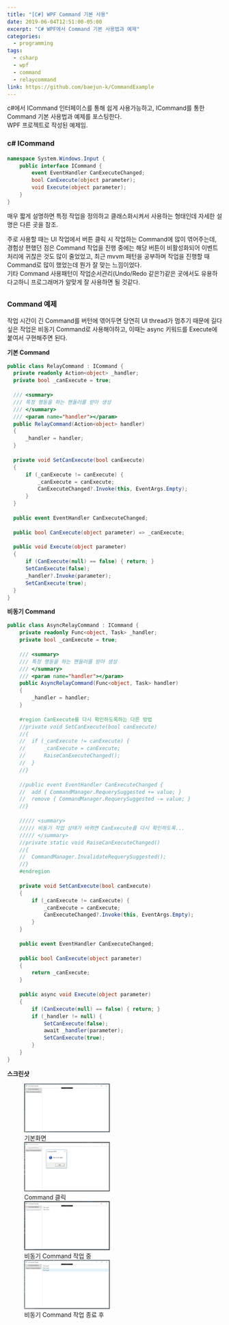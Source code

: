 ```yaml
---
title: "[C#] WPF Command 기본 사용"
date: 2019-06-04T12:51:00-05:00
excerpt: "C# WPF에서 Command 기본 사용법과 예제"
categories:
  - programming
tags:
  - csharp
  - wpf
  - command
  - relaycommand
link: https://github.com/baejun-k/CommandExample
---  
```


c#에서 ICommand 인터페이스를 통해 쉽게 사용가능하고, ICommand를 통한 Command 기본 사용법과 예제를 포스팅한다.  
WPF 프로젝트로 작성된 예제임.

### c# ICommand  

``` csharp
namespace System.Windows.Input {
	public interface ICommand {
  		event EventHandler CanExecuteChanged;
		bool CanExecute(object parameter);
		void Execute(object parameter);
	}
}
```

매우 짧게 설명하면 특정 작업을 정의하고 클래스화시켜서 사용하는 형태인데 자세한 설명은 다른 곳을 참조.  

주로 사용할 때는 UI 작업에서 버튼 클릭 시 작업하는 Command에 많이 엮어주는데, 경험상 편했던 점은 Command 작업을 진행 중에는 해당 버튼이 비활성화되어 이벤트처리에 귀찮은 것도 많이 줄었었고, 최근 mvvm 패턴을 공부하며 작업을 진행할 때 Command로 많이 했었는데 뭔가 잘 맞는 느낌이었다.  
기타 Command 사용패턴이 작업순서관리(Undo/Redo 같은?)같은 곳에서도 유용하다고하니 프로그래머가 알맞게 잘 사용하면 될 것같다.  
  
##  
### Command 예제  

작업 시간이 긴 Command를 버턴에 엮어두면 당연히 UI thread가 멈추기 때문에 길다 싶은 작업은 비동기 Command로 사용해야하고, 이때는 async 키워드를 Execute에 붙여서 구현해주면 된다.  
  
  __기본 Command__
  ``` csharp
  public class RelayCommand : ICommand {
	private readonly Action<object> _handler;
	private bool _canExecute = true;

	/// <summary>
	/// 특정 행동을 하는 핸들러를 받아 생성
	/// </summary>
	/// <param name="handler"></param>
	public RelayCommand(Action<object> handler)
	{
		_handler = handler;
	}

	private void SetCanExecute(bool canExecute)
	{
		if (_canExecute != canExecute) {
			_canExecute = canExecute;
			CanExecuteChanged?.Invoke(this, EventArgs.Empty);
		}
	}

	public event EventHandler CanExecuteChanged;

	public bool CanExecute(object parameter) => _canExecute;

	public void Execute(object parameter)
	{
		if (CanExecute(null) == false) { return; }
		SetCanExecute(false);
		_handler?.Invoke(parameter);
		SetCanExecute(true);
	}
}
```


__비동기 Command__

``` csharp
public class AsyncRelayCommand : ICommand {
	private readonly Func<object, Task> _handler;
	private bool _canExecute = true;

	/// <summary>
	/// 특정 행동을 하는 핸들러를 받아 생성
	/// </summary>
	/// <param name="handler"></param>
	public AsyncRelayCommand(Func<object, Task> handler)
	{
		_handler = handler;
	}

	#region CanExecute를 다시 확인하도록하는 다른 방법
	//private void SetCanExecute(bool canExecute)
	//{
	//	if (_canExecute != canExecute) {
	//		_canExecute = canExecute;
	//		RaiseCanExecuteChanged();
	//	}
	//}

	//public event EventHandler CanExecuteChanged {
	//	add { CommandManager.RequerySuggested += value; }
	//	remove { CommandManager.RequerySuggested -= value; }
	//}

	///// <summary>
	///// 비동기 작업 상태가 바뀌면 CanExecute를 다시 확인하도록...
	///// </summary>
	//private static void RaiseCanExecuteChanged()
	//{
	//	CommandManager.InvalidateRequerySuggested();
	//}
	#endregion

	private void SetCanExecute(bool canExecute)
	{
		if (_canExecute != canExecute) {
			_canExecute = canExecute;
			CanExecuteChanged?.Invoke(this, EventArgs.Empty);
		}
	}

	public event EventHandler CanExecuteChanged;

	public bool CanExecute(object parameter)
	{
		return _canExecute;
	}

	public async void Execute(object parameter)
	{
		if (CanExecute(null) == false) { return; }
		if (_handler != null) {
			SetCanExecute(false);
			await _handler(parameter);
			SetCanExecute(true);
		}
	}
}
```

__스크린샷__

<figure style="width: 200px" class="align-center">
  <img src="/assets/images/PostCommandSample/command_sample1.PNG" alt="">
  <figcaption>기본화면</figcaption>
  <img src="/assets/images/PostCommandSample/command_sample2.PNG" alt="">
  <figcaption>Command 클릭</figcaption>
  <img src="/assets/images/PostCommandSample/command_sample3.PNG" alt="">
  <figcaption>비동기 Command 작업 중</figcaption>
  <img src="/assets/images/PostCommandSample/command_sample4.PNG" alt="">
  <figcaption>비동기 Command 작업 종료 후</figcaption>
</figure>  

